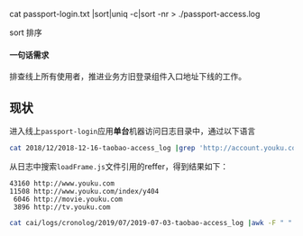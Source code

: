 

cat passport-login.txt |sort|uniq -c|sort -nr > ./passport-access.log

sort 排序

#### 一句话需求

排查线上所有使用者，推进业务方旧登录组件入口地址下线的工作。

## 现状

进入线上`passport-login`应用**单台**机器访问日志目录中，通过以下语言

```bash 
cat 2018/12/2018-12-16-taobao-access_log |grep 'http://account.youku.com/static-resources/js/loadFrame.js'|awk -F " " '{print $10}'|awk -F'?' '{gsub(/https?:\/\//,"http://",$1);gsub(/\/i\/[a-zA-Z0-9=]+/,"/i/xxx",$1);gsub(/\/u\/[a-zA-Z0-9=]+/,"/u/xxx",$1);gsub(/\/detail\/show\/[a-zA-Z0-9=]+/,"/detail/show/xxx",$1);gsub(/\/*\"?$/,"",$1);print $1}'|sort|uniq -c|sort -nr
```

从日志中搜索`loadFrame.js`文件引用的reffer，得到结果如下：

```
43160 http://www.youku.com
11508 http://www.youku.com/index/y404
 6046 http://movie.youku.com
 3896 http://tv.youku.com
```




```bash
cat cai/logs/cronolog/2019/07/2019-07-03-taobao-access_log |awk -F " " '{print $10}'|awk -F'?' '{gsub(/https?:\/\//,"http://",$1);gsub(/\/i\/[a-zA-Z0-9=]+/,"/i/xxx",$1);gsub(/\/u\/[a-zA-Z0-9=]+/,"/u/xxx",$1);gsub(/\/show\/id_.*?/,"/show/id_xxx",$1);print $1}'|sort|uniq -c|sort -nr
```

 